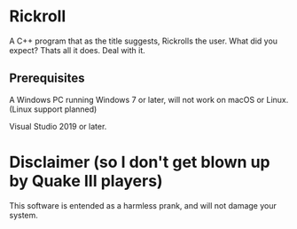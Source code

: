 # Rickroll
A C++ program that as the title suggests, Rickrolls the user. What did you expect? Thats all it does. Deal with it.


## Prerequisites
A Windows PC running Windows 7 or later, will not work on macOS or Linux. (Linux support planned)

Visual Studio 2019 or later.

# Disclaimer (so I don't get blown up by Quake III players)
This software is entended as a harmless prank, and will not damage your system.
